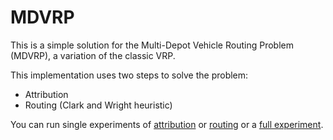 # MDVRP

This is a simple solution for the Multi-Depot Vehicle Routing Problem (MDVRP), a variation of the classic VRP.

This implementation uses two steps to solve the problem:
- Attribution
- Routing (Clark and Wright heuristic)


You can run single experiments of [attribution](attribution_example.py) or [routing](routing_example.py) or a [full experiment](full_example.py).


